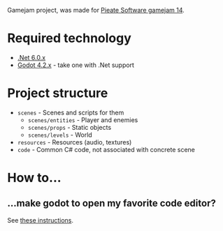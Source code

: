 Gamejam project, was made for [Pieate Software gamejam 14](https://itch.io/jam/pirate).

# Required technology

* [.Net 6.0.x](https://dotnet.microsoft.com/en-us/download/dotnet/6.0)
* [Godot 4.2.x](https://godotengine.org/download) - take one with .Net support

# Project structure
* `scenes` - Scenes and scripts for them
  * `scenes/entities` - Player and enemies
  * `scenes/props` - Static objects
  * `scenes/levels` - World 
* `resources` - Resources (audio, textures)
* `code` - Common C# code, not associated with concrete scene

# How to...

## ...make godot to open my favorite code editor?

See [these instructions](https://docs.godotengine.org/en/stable/tutorials/editor/external_editor.html).
